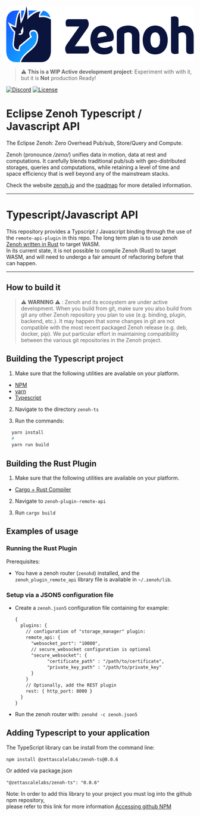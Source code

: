 <img src="https://raw.githubusercontent.com/eclipse-zenoh/zenoh/master/zenoh-dragon.png" height="150">

> :warning: **This is a WIP Active development project**: Experiment with with it, but it is **Not** production Ready!

[![Discord](https://img.shields.io/badge/chat-on%20discord-blue)](https://discord.gg/2GJ958VuHs)
[![License](https://img.shields.io/badge/License-Apache%202.0-blue.svg)](https://opensource.org/licenses/Apache-2.0)

# Eclipse Zenoh Typescript / Javascript API

The Eclipse Zenoh: Zero Overhead Pub/sub, Store/Query and Compute.

Zenoh (pronounce _/zeno/_) unifies data in motion, data at rest and computations. It carefully blends traditional pub/sub with geo-distributed storages, queries and computations, while retaining a level of time and space efficiency that is well beyond any of the mainstream stacks.

Check the website [zenoh.io](http://zenoh.io) and the [roadmap](https://github.com/eclipse-zenoh/roadmap) for more detailed information.

---

# Typescript/Javascript API

This repository provides a Typscript / Javascript binding through the use of the `remote-api-plugin` in this repo. 
The long term plan is to use zenoh [Zenoh written in Rust](https://github.com/eclipse-zenoh/zenoh) to target WASM.  
In its current state, it is not possible to compile Zenoh (Rust) to target WASM, and will need to undergo a fair amount of refactoring before that can happen.

---

## How to build it

> :warning: **WARNING** :warning: : Zenoh and its ecosystem are under active development. When you build from git, make sure you also build from git any other Zenoh repository you plan to use (e.g. binding, plugin, backend, etc.). It may happen that some changes in git are not compatible with the most recent packaged Zenoh release (e.g. deb, docker, pip). We put particular effort in maintaining compatibility between the various git repositories in the Zenoh project.

## Building the Typescript project

1. Make sure that the following utilities are available on your platform. 
 - [NPM](https://www.npmjs.com/package/npm)
 - [yarn](https://classic.yarnpkg.com/lang/en/docs/install/#debian-stable)
 - [Typescript](https://www.typescriptlang.org/download/) 

2. Navigate to the directory `zenoh-ts`

3. Run the commands:

```bash
  yarn install 
  # 
  yarn run build
```

## Building the Rust Plugin

1. Make sure that the following utilities are available on your platform. 
 - [Cargo + Rust Compiler](https://rustup.rs/)

2. Navigate to `zenoh-plugin-remote-api`

3. Run `cargo build`

## **Examples of usage**

### Running the Rust Plugin

Prerequisites:
 - You have a zenoh router (`zenohd`) installed, and the `zenoh_plugin_remote_api` library file is available in `~/.zenoh/lib`.

### **Setup via a JSON5 configuration file**

  - Create a `zenoh.json5` configuration file containing for example:
    ```json5
    {
      plugins: {
        // configuration of "storage_manager" plugin:
        remote_api: {
          "websocket_port": "10000",
          // secure_websocket configuration is optional
          "secure_websocket": {
                "certificate_path" : "/path/to/certificate",
                "private_key_path" : "/path/to/private_key"
          }
        }
        // Optionally, add the REST plugin
        rest: { http_port: 8000 }
      }
    }
    ```
  - Run the zenoh router with:
    `zenohd -c zenoh.json5`

## Adding Typescript to your application

The TypeScript library can be install from the command line: 

`npm install @zettascalelabs/zenoh-ts@0.0.6`

Or added via package.json

`"@zettascalelabs/zenoh-ts": "0.0.6" `

Note: In order to add this library to your project you must log into the github npm repository,  
please refer to this link for more information [Accessing github NPM](https://docs.github.com/en/packages/working-with-a-github-packages-registry/working-with-the-npm-registry#authenticating-with-a-personal-access-token)


[zenoh]: https://github.com/eclipse-zenoh/zenoh


